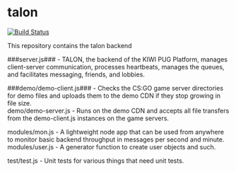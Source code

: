 # talon

[![Build Status](https://travis-ci.com/dechristopher/talon.svg?token=Y3xVpkK5ssNWUcAWrYpW&branch=master)](https://travis-ci.com/dechristopher/talon)

This repository contains the talon backend

###server.js### - TALON, the backend of the KIWI PUG Platform, manages client-server communication, processes heartbeats, manages the queues, and
facilitates messaging, friends, and lobbies.

###demo/demo-client.js### - Checks the CS:GO game server directories for demo files and uploads them to the demo CDN if they stop growing in file size.  
demo/demo-server.js - Runs on the demo CDN and accepts all file transfers from the demo-client.js instances on the game servers.

modules/mon.js - A lightweight node app that can be used from anywhere to monitor basic backend throughput in messages per second and minute.
modules/user.js - A generator function to create user objects and such.

test/test.js - Unit tests for various things that need unit tests.
